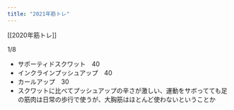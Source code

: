 ```yaml
---
title: "2021年筋トレ"
---
```


[[2020年筋トレ]]

1/8
- サポーティドスクワット　40
- インクラインプッシュアップ　40
- カールアップ　30
- スクワットに比べてプッシュアップの辛さが激しい、運動をサボってても足の筋肉は日常の歩行で使うが、大胸筋はほとんど使わないということか
